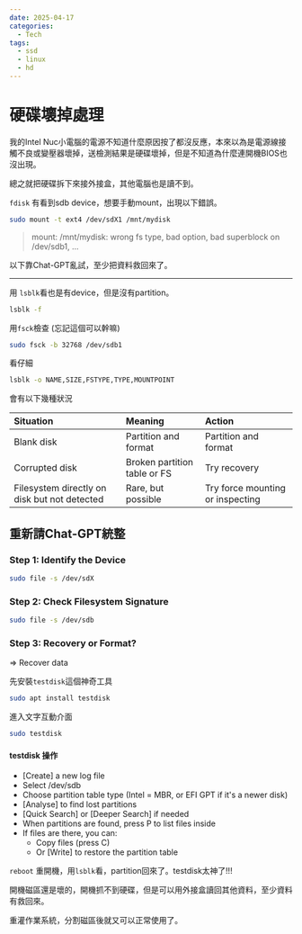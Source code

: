 ```yaml
---
date: 2025-04-17
categories:
  - Tech
tags:
  - ssd
  - linux
  - hd
---
```


# 硬碟壞掉處理

我的Intel Nuc小電腦的電源不知道什麼原因按了都沒反應，本來以為是電源線接觸不良或變壓器壞掉，送檢測結果是硬碟壞掉，但是不知道為什麼連開機BIOS也沒出現。

總之就把硬碟拆下來接外接盒，其他電腦也是讀不到。

`fdisk` 有看到sdb device，想要手動mount，出現以下錯誤。

```bash
sudo mount -t ext4 /dev/sdX1 /mnt/mydisk
```

> mount: /mnt/mydisk: wrong fs type, bad option, bad superblock on /dev/sdb1, ...


以下靠Chat-GPT亂試，至少把資料救回來了。

---

用 `lsblk`看也是有device，但是沒有partition。

```bash
lsblk -f
```

用`fsck`檢查 (忘記這個可以幹嘛)

```bash
sudo fsck -b 32768 /dev/sdb1
```

看仔細

```bash
lsblk -o NAME,SIZE,FSTYPE,TYPE,MOUNTPOINT
```

會有以下幾種狀況

| Situation                                    | Meaning                      | Action                           |
| :------------------------------------------- | :--------------------------- | :------------------------------- |
| Blank disk                                   | Partition and format         | Partition and format             |
| Corrupted disk                               | Broken partition table or FS | Try recovery                     |
| Filesystem directly on disk but not detected | Rare, but possible           | Try force mounting or inspecting |


## 重新請Chat-GPT統整

### Step 1: Identify the Device

```bash
sudo file -s /dev/sdX
```

###  Step 2: Check Filesystem Signature

```bash
sudo file -s /dev/sdb
```

### Step 3: Recovery or Format?

=> Recover data

先安裝`testdisk`這個神奇工具

```bash
sudo apt install testdisk
```

進入文字互動介面

```bash
sudo testdisk
```

#### testdisk 操作

- [Create] a new log file
- Select /dev/sdb
- Choose partition table type (Intel = MBR, or EFI GPT if it's a newer disk)
- [Analyse] to find lost partitions
- [Quick Search] or [Deeper Search] if needed
- When partitions are found, press P to list files inside
- If files are there, you can:
  - Copy files (press C)
  - Or [Write] to restore the partition table

`reboot` 重開機，用`lsblk`看，partition回來了。testdisk太神了!!!

開機磁區還是壞的，開機抓不到硬碟，但是可以用外接盒讀回其他資料，至少資料有救回來。

重灌作業系統，分割磁區後就又可以正常使用了。
